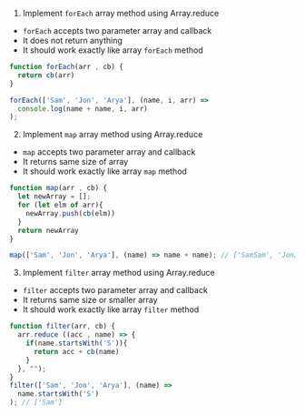 1. Implement `forEach` array method using Array.reduce

- `forEach` accepts two parameter array and callback
- It does not return anything
- It should work exactly like array `forEach` method

```js
function forEach(arr , cb) {
  return cb(arr)
}

forEach(['Sam', 'Jon', 'Arya'], (name, i, arr) =>
  console.log(name + name, i, arr)
);
```

2. Implement `map` array method using Array.reduce

- `map` accepts two parameter array and callback
- It returns same size of array
- It should work exactly like array `map` method

```js
function map(arr , cb) {
  let newArray = [];
  for (let elm of arr){
    newArray.push(cb(elm))
  }
  return newArray
}

map(['Sam', 'Jon', 'Arya'], (name) => name + name); // ['SamSam', 'JonJon', 'AryaArya']
```

3. Implement `filter` array method using Array.reduce

- `filter` accepts two parameter array and callback
- It returns same size or smaller array
- It should work exactly like array `filter` method

```js
function filter(arr, cb) {
  arr.reduce ((acc , name) => {
    if(name.startsWith('S')){
      return acc + cb(name)
    }
  }, "");
}
filter(['Sam', 'Jon', 'Arya'], (name) =>
  name.startsWith('S')
); // ['Sam']
```
